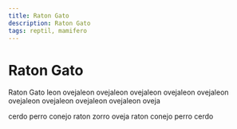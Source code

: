 ```yaml
---
title: Raton Gato
description: Raton Gato
tags: reptil, mamifero
---
```


# Raton Gato

Raton Gato leon ovejaleon ovejaleon ovejaleon ovejaleon ovejaleon ovejaleon ovejaleon ovejaleon ovejaleon oveja

cerdo perro conejo raton zorro oveja raton conejo perro cerdo